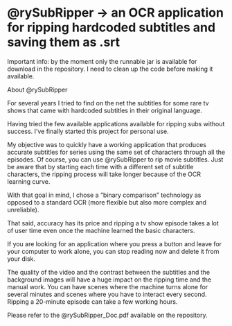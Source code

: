 # @rySubRipper -> an OCR application for ripping hardcoded subtitles and saving them as .srt

Important info: by the moment only the runnable jar is available for download in the repository. I need to clean up the code before making it available.

About @rySubRipper

For several years I tried to find on the net the subtitles for some rare tv shows that came with hardcoded subtitles in their original language.

Having tried the few available applications available for ripping subs without success. I’ve finally started this project for personal use.

My objective was to quickly have a working application that produces accurate subtitles for series using the same set of characters through all the episodes. Of course, you can use @rySubRipper to rip movie subtitles. Just be aware that by starting each time with a different set of subtitle characters, the ripping process will take longer because of the OCR learning curve.

With that goal in mind, I chose a “binary comparison” technology as opposed to a standard OCR (more flexible but also more complex and unreliable).

That said, accuracy has its price and ripping a tv show episode takes a lot of user time even once the machine learned the basic characters.

If you are looking for an application where you press a button and leave for your computer to work alone, you can stop reading now and delete it from your disk.

The quality of the video and the contrast between the subtitles and the background images will have a huge impact on the ripping time and the manual work. You can have scenes where the machine turns alone for several minutes and scenes where you have to interact every second. Ripping a 20-minute episode can take a few working hours.

Please refer to the @rySubRipper_Doc.pdf available on the repository.

